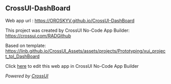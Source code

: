 ## CrossUI-DashBoard
Web app url : https://OROSKYV.github.io/CrossUI-DashBoard

This project was created by CrossUI No-Code App Builder: https://crossui.com/RADGithub

Based on template: https://linb.github.io/CrossUI_Assets/assets/projects/Prototyping/xui_project_tpl_DashBoard

Click [here](https://crossui.com/RADGithub/#!from=github&owner=OROSKYV&repo=CrossUI-DashBoard) to edit this web app in CrossUI No-Code App Builder

<i>Powered by [CrossUI](https://crossui.com)</i>
